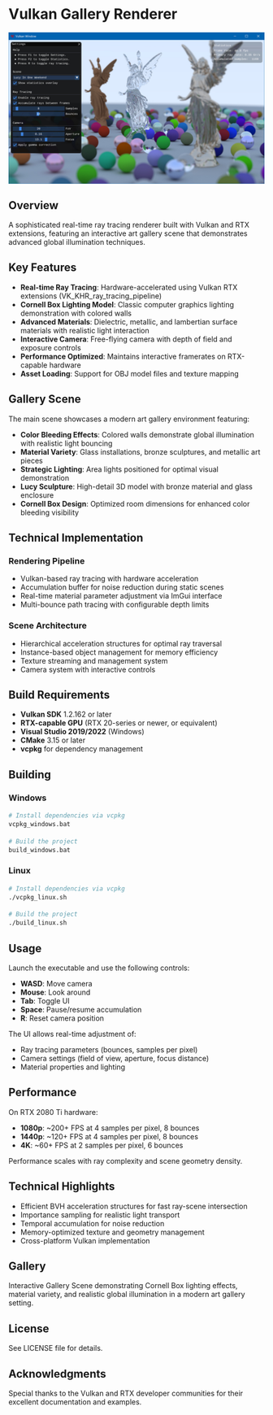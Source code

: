 # Vulkan Gallery Renderer

<img align="center" src="gallery/LucySettings.jpg">

## Overview

A sophisticated real-time ray tracing renderer built with Vulkan and RTX extensions, featuring an interactive art gallery scene that demonstrates advanced global illumination techniques.

## Key Features

- **Real-time Ray Tracing**: Hardware-accelerated using Vulkan RTX extensions (VK_KHR_ray_tracing_pipeline)
- **Cornell Box Lighting Model**: Classic computer graphics lighting demonstration with colored walls
- **Advanced Materials**: Dielectric, metallic, and lambertian surface materials with realistic light interaction
- **Interactive Camera**: Free-flying camera with depth of field and exposure controls
- **Performance Optimized**: Maintains interactive framerates on RTX-capable hardware
- **Asset Loading**: Support for OBJ model files and texture mapping

## Gallery Scene

The main scene showcases a modern art gallery environment featuring:

- **Color Bleeding Effects**: Colored walls demonstrate global illumination with realistic light bouncing
- **Material Variety**: Glass installations, bronze sculptures, and metallic art pieces
- **Strategic Lighting**: Area lights positioned for optimal visual demonstration
- **Lucy Sculpture**: High-detail 3D model with bronze material and glass enclosure
- **Cornell Box Design**: Optimized room dimensions for enhanced color bleeding visibility

## Technical Implementation

### Rendering Pipeline
- Vulkan-based ray tracing with hardware acceleration
- Accumulation buffer for noise reduction during static scenes
- Real-time material parameter adjustment via ImGui interface
- Multi-bounce path tracing with configurable depth limits

### Scene Architecture
- Hierarchical acceleration structures for optimal ray traversal
- Instance-based object management for memory efficiency
- Texture streaming and management system
- Camera system with interactive controls

## Build Requirements

- **Vulkan SDK** 1.2.162 or later
- **RTX-capable GPU** (RTX 20-series or newer, or equivalent)
- **Visual Studio 2019/2022** (Windows)
- **CMake** 3.15 or later
- **vcpkg** for dependency management

## Building

### Windows
```bash
# Install dependencies via vcpkg
vcpkg_windows.bat

# Build the project
build_windows.bat
```

### Linux
```bash
# Install dependencies via vcpkg
./vcpkg_linux.sh

# Build the project
./build_linux.sh
```

## Usage

Launch the executable and use the following controls:

- **WASD**: Move camera
- **Mouse**: Look around
- **Tab**: Toggle UI
- **Space**: Pause/resume accumulation
- **R**: Reset camera position

The UI allows real-time adjustment of:
- Ray tracing parameters (bounces, samples per pixel)
- Camera settings (field of view, aperture, focus distance)
- Material properties and lighting

## Performance

On RTX 2080 Ti hardware:
- **1080p**: ~200+ FPS at 4 samples per pixel, 8 bounces
- **1440p**: ~120+ FPS at 4 samples per pixel, 8 bounces
- **4K**: ~60+ FPS at 2 samples per pixel, 6 bounces

Performance scales with ray complexity and scene geometry density.

## Technical Highlights

- Efficient BVH acceleration structures for fast ray-scene intersection
- Importance sampling for realistic light transport
- Temporal accumulation for noise reduction
- Memory-optimized texture and geometry management
- Cross-platform Vulkan implementation

## Gallery

Interactive Gallery Scene demonstrating Cornell Box lighting effects, material variety, and realistic global illumination in a modern art gallery setting.

## License

See LICENSE file for details.

## Acknowledgments

Special thanks to the Vulkan and RTX developer communities for their excellent documentation and examples.
